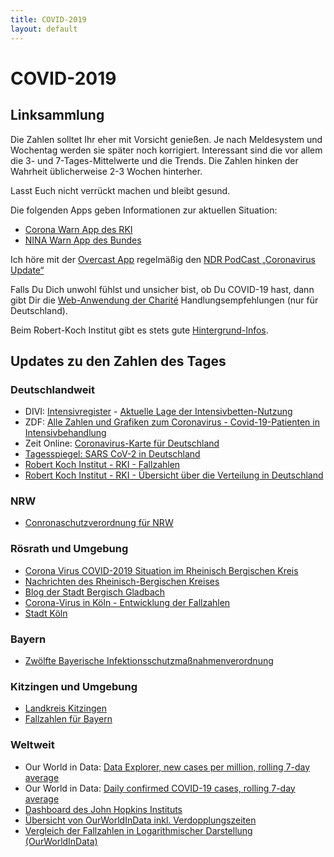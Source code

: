 ```yaml
---
title: COVID-2019
layout: default
---
```


# COVID-2019

## Linksammlung

Die Zahlen solltet Ihr eher mit Vorsicht genießen. Je nach Meldesystem und Wochentag werden sie später noch korrigiert. Interessant sind die vor allem die 3- und 7-Tages-Mittelwerte und die Trends. Die Zahlen hinken der Wahrheit üblicherweise 2-3 Wochen hinterher.

Lasst Euch nicht verrückt machen und bleibt gesund.

Die folgenden Apps geben Informationen zur aktuellen Situation:

* [Corona Warn App des RKI](https://apps.apple.com/de/app/corona-warn-app/id1512595757)
* [NINA Warn App des Bundes](https://apps.apple.com/de/app/nina/id949360949)

Ich höre mit der [Overcast App](https://apps.apple.com/us/app/overcast/id888422857) regelmäßig den [NDR PodCast „Coronavirus Update“](https://www.ndr.de/nachrichten/info/podcast4684.html)

Falls Du Dich unwohl fühlst und unsicher bist, ob Du COVID-19 hast, dann gibt Dir die [Web-Anwendung der Charité](https://covapp.charite.de) Handlungsempfehlungen (nur für Deutschland).

Beim Robert-Koch Institut gibt es stets gute [Hintergrund-Infos](https://www.rki.de/DE/Content/InfAZ/N/Neuartiges_Coronavirus/nCoV.html).

## Updates zu den Zahlen des Tages

### Deutschlandweit

* DIVI: [Intensivregister](https://www.intensivregister.de/#/index) - [Aktuelle Lage der Intensivbetten-Nutzung](https://www.intensivregister.de/#/aktuelle-lage/kartenansichten)
* ZDF: [Alle Zahlen und Grafiken zum Coronavirus - Covid-19-Patienten in Intensivbehandlung](https://www.zdf.de/nachrichten/heute/coronavirus-ausbreitung-infografiken-102.html)
* Zeit Online: [Coronavirus-Karte für Deutschland](https://www.zeit.de/wissen/gesundheit/coronavirus-echtzeit-karte-deutschland-landkreise-infektionen-ausbreitung)
* [Tagesspiegel: SARS CoV-2 in Deutschland](https://interaktiv.tagesspiegel.de/lab/karte-sars-cov-2-in-deutschland-landkreise/?utm_source=tagesspiegel.de&utm_medium=html-box-home&utm_campaign=corona)
* [Robert Koch Institut - RKI - Fallzahlen](https://www.rki.de/DE/Content/InfAZ/N/Neuartiges_Coronavirus/Fallzahlen.html)
* [Robert Koch Institut - RKI - Übersicht über die Verteilung in Deutschland](https://corona.rki.de/)

### NRW

* [Conronaschutzverordnung für NRW](https://www.land.nrw/corona)

### Rösrath und Umgebung

* [Corona Virus COVID-2019 Situation im Rheinisch Bergischen Kreis](https://rbk-direkt.maps.arcgis.com/apps/opsdashboard/index.html#/252af02201ee4a70bf4190b339731eee)
* [Nachrichten des Rheinisch-Bergischen Kreises](https://www.rbk-direkt.de/aktuelles.aspx)
* [Blog der Stadt Bergisch Gladbach](https://in-gl.de/2020/03/27/liveblog-corona-in-gl-27-3/)
* [Corona-Virus in Köln - Entwicklung der Fallzahlen](https://www.stadt-koeln.de/artikel/69443/index.html#)
* [Stadt Köln](https://www.koeln.de)

### Bayern

* [Zwölfte Bayerische Infektionsschutzmaßnahmenverordnung](https://www.gesetze-bayern.de/Content/Document/BayIfSMV_12)

### Kitzingen und Umgebung

* [Landkreis Kitzingen](https://www.kitzingen.de/buergerservice/aktuelles/aktuelles-2020/uebersichtsseite-corona/)
* [Fallzahlen für Bayern](https://www.lgl.bayern.de/gesundheit/infektionsschutz/infektionskrankheiten_a_z/coronavirus/karte_coronavirus/index.htm)

### Weltweit

* Our World in Data: [Data Explorer, new cases per million, rolling 7-day average](https://ourworldindata.org/coronavirus-data-explorer?zoomToSelection=true&time=2020-08-12..latest&country=DEU~NLD~GBR~ESP~FRA~PRT~CHE~AUT~CZE~POL~SWE~NOR~DNK~BEL~LUX~ITA~USA&region=World&casesMetric=true&interval=smoothed&perCapita=true&smoothing=7&pickerMetric=total_cases&pickerSort=desc)
* Our World in Data: [Daily confirmed COVID-19 cases, rolling 7-day average](https://ourworldindata.org/grapher/daily-covid-cases-7-day?tab=chart&time=2020-03-01..latest&country=DEU~NLD~FRA~BEL~ESP~LIE~CZE~CHE~GBR~AUT~POL~SWE~DNK)
* [Dashboard des John Hopkins Instituts](https://www.arcgis.com/apps/opsdashboard/index.html#/bda7594740fd40299423467b48e9ecf6)
* [Übersicht von OurWorldInData inkl. Verdopplungszeiten](https://ourworldindata.org/coronavirus)
* [Vergleich der Fallzahlen in Logarithmischer Darstellung (OurWorldInData)](https://ourworldindata.org/grapher/covid-confirmed-cases-since-100th-case?country=DEU)
